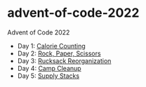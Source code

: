 # advent-of-code-2022
Advent of Code 2022

* Day 1: [Calorie Counting](caloriecounter)
* Day 2: [Rock, Paper, Scissors](rock-paper-scissors)
* Day 3: [Rucksack Reorganization](rucksack)
* Day 4: [Camp Cleanup](camp-cleanup)
* Day 5: [Supply Stacks](supply-stacks)